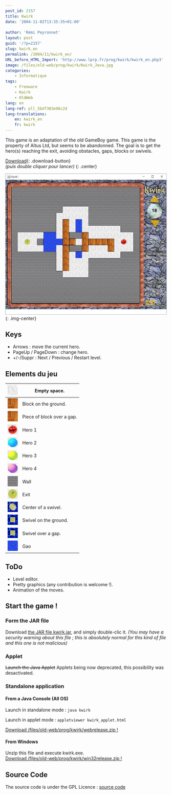 ```yaml
---
post_id: 2157
title: Kwirk
date: '2004-11-02T13:35:35+01:00'

author: 'Rémi Peyronnet'
layout: post
guid: '/?p=2157'
slug: kwirk_en
permalink: /2004/11/kwirk_en/
URL_before_HTML_Import: 'http://www.lprp.fr/prog/kwirk/kwirk_en.php3'
image: /files/old-web/prog/kwirk/Kwirk_Java.jpg
categories:
    - Informatique
tags:
    - Freeware
    - Kwirk
    - OldWeb
lang: en
lang-ref: pll_5bdf303e96c2d
lang-translations:
    en: kwirk_en
    fr: kwirk
---
```


This game is an adaptation of the old GameBoy game. This game is the property of Altus Ltd, but seems to be abandonned. The goal is to get the hero(s) reaching the exit, avoiding obstacles, gaps, blocks or swivels.

[Download](/files/old-web/prog/kwirk/kwirk.jar){: .download-button}  
*(puis double cliquer pour lancer)*
{: .center}  

![](/files/old-web/prog/kwirk/Kwirk_Java.jpg){: .img-center}

## Keys

- Arrows : move the current hero.
- PageUp / PageDown : change hero.
- +/-/Suppr : Next / Previous / Restart level.

## Elements du jeu

| ![Blanc](/files/old-web/prog/kwirk/imgs/k_blanc.gif) | Empty space. |
|---|---|
| ![Bloc_sol](/files/old-web/prog/kwirk/imgs/k_bloc_sol.gif) | Block on the ground. |
| ![Bloc_trou](/files/old-web/prog/kwirk/imgs/k_bloc_trou.gif) | Piece of block over a gap. |
| ![joueur1](/files/old-web/prog/kwirk/imgs/k_joueur1.gif) | Hero 1 |
| ![joueur2](/files/old-web/prog/kwirk/imgs/k_joueur2.gif) | Hero 2 |
| ![joueur3](/files/old-web/prog/kwirk/imgs/k_joueur3.gif) | Hero 3 |
| ![joueur4](/files/old-web/prog/kwirk/imgs/k_joueur4.gif) | Hero 4 |
| ![mur](/files/old-web/prog/kwirk/imgs/k_mur.gif) | Wall |
| ![sortie](/files/old-web/prog/kwirk/imgs/k_sortie.gif) | Exit |
| ![tourn_centre](/files/old-web/prog/kwirk/imgs/k_tourn_centre.gif) | Center of a swivel. |
| ![tourn_ext_sol](/files/old-web/prog/kwirk/imgs/k_tourn_ext_sol.gif) | Swivel on the ground. |
| ![tourn_ext_trou](/files/old-web/prog/kwirk/imgs/k_tourn_ext_trou.gif) | Swivel over a gap. |
| ![trou](/files/old-web/prog/kwirk/imgs/k_trou.gif) | Gao |

## ToDo

- Level editor.
- Pretty graphics (any contribution is welcome !).
- Animation of the moves.

## Start the game !

### Form the JAR file

Download [the JAR file kwirk.jar](/files/old-web/prog/kwirk/kwirk.jar), and simply double-clic it. *(You may have a security warning about this file ; this is absolutely normal for this kind of file and this one is not malicious)*

### Applet

<del>Launch the Java Applet</del> Applets being now deprecated, this possibility was desactivated.

### Standalone application

#### From a Java Console (All OS)

Launch in standalone mode :  `java kwirk `

Launch in applet mode :  `appletviewer kwirk_applet.html`

[Download /files/old-web/prog/kwirk/webrelease.zip !](/files/old-web/prog/kwirk/webrelease.zip)

#### From Windows

Unzip this file and execute kwirk.exe.  
[Download /files/old-web/prog/kwirk/win32release.zip !](/files/old-web/prog/kwirk/win32release.zip)

## Source Code

The source code is under the GPL Licence : [source code](/files/old-web/prog/kwirk/kwirk.java)